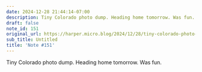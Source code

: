 ```yaml
---
date: 2024-12-28 21:44:14-07:00
description: Tiny Colorado photo dump. Heading home tomorrow. Was fun.
draft: false
note_id: 151
original_url: https://harper.micro.blog/2024/12/28/tiny-colorado-photo-dump-heading.html
sub_title: Untitled
title: 'Note #151'
---
```


Tiny Colorado photo dump. Heading home tomorrow. Was fun.